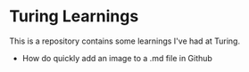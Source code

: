 # Turing Learnings
This is a repository contains some learnings I've had at Turing.

- How do quickly add an image to a .md file in Github
